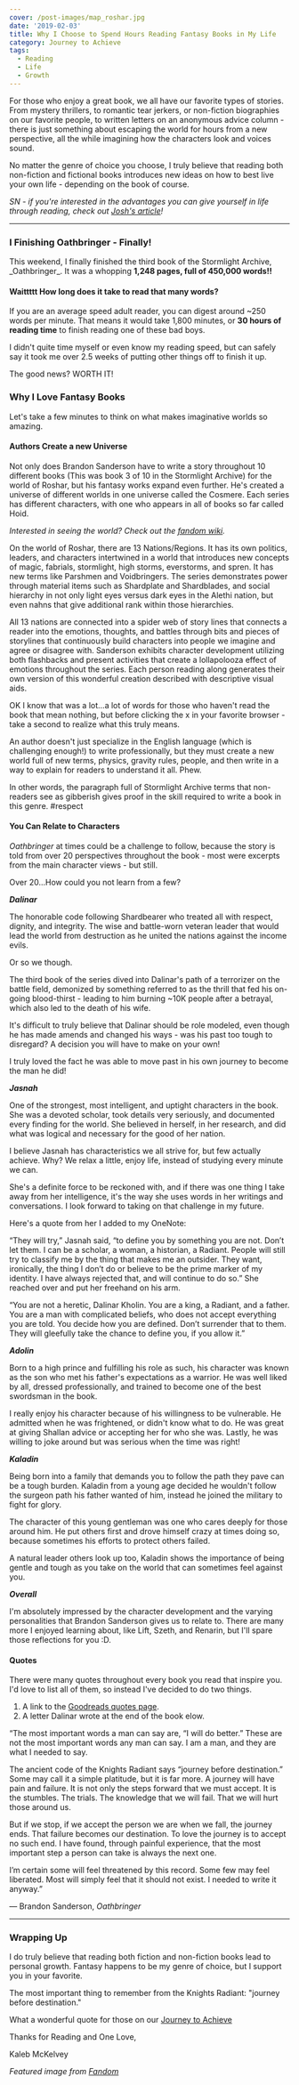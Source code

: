 ```yaml
---
cover: /post-images/map_roshar.jpg
date: '2019-02-03'
title: Why I Choose to Spend Hours Reading Fantasy Books in My Life
category: Journey to Achieve
tags:
  - Reading
  - Life
  - Growth
---
```


For those who enjoy a great book, we all have our favorite types of stories. From mystery thrillers, to romantic tear jerkers, or non-fiction biographies on our favorite people, to written letters on an anonymous advice column - there is just something about escaping the world for hours from a new perspective, all the while imagining how the characters look and voices sound.

No matter the genre of choice you choose, I truly believe that reading both non-fiction and fictional books introduces new ideas on how to best live your own life - depending on the book of course.

_SN - if you're interested in the advantages you can give yourself in life through reading, check out [Josh's article](https://www.joshuakennon.com/the-biggest-advantage-you-can-give-yourself-in-life-is-reading/)!_

---

### I Finishing Oathbringer - Finally!

This weekend, I finally finished the third book of the Stormlight Archive, \_Oathbringer\_. It was a whopping **1,248 pages, full of 450,000 words!!**

#### Waittttt How long does it take to read that many words?

If you are an average speed adult reader, you can digest around ~250 words per minute. That means it would take 1,800 minutes, or **30 hours of reading time** to finish reading one of these bad boys.

I didn't quite time myself or even know my reading speed, but can safely say it took me over 2.5 weeks of putting other things off to finish it up.

The good news? WORTH IT!

### Why I Love Fantasy Books

Let's take a few minutes to think on what makes imaginative worlds so amazing.

#### **Authors Create a new Universe**

Not only does Brandon Sanderson have to write a story throughout 10 different books (This was book 3 of 10 in the Stormlight Archive) for the world of Roshar, but his fantasy works expand even further. He's created a universe of different worlds in one universe called the Cosmere. Each series has different characters, with one who appears in all of books so far called Hoid.

_Interested in seeing the world? Check out the [fandom wiki](https://stormlightarchive.fandom.com/wiki/Cosmere)._

On the world of Roshar, there are 13 Nations/Regions. It has its own politics, leaders, and characters intertwined in a world that introduces new concepts of magic, fabrials, stormlight, high storms, everstorms, and spren. It has new terms like Parshmen and Voidbringers. The series demonstrates power through material items such as Shardplate and Shardblades, and social hierarchy in not only light eyes versus dark eyes in the Alethi nation, but even nahns that give additional rank within those hierarchies.

All 13 nations are connected into a spider web of story lines that connects a reader into the emotions, thoughts, and battles through bits and pieces of storylines that continuously build characters into people we imagine and agree or disagree with. Sanderson exhibits character development utilizing both flashbacks and present activities that create a lollapolooza effect of emotions throughout the series. Each person reading along generates their own version of this wonderful creation described with descriptive visual aids.

OK I know that was a lot...a lot of words for those who haven't read the book that mean nothing, but before clicking the x in your favorite browser - take a second to realize what this truly means.

An author doesn't just specialize in the English language (which is challenging enough!) to write professionally, but they must create a new world full of new terms, physics, gravity rules, people, and then write in a way to explain for readers to understand it all. Phew.

In other words, the paragraph full of Stormlight Archive terms that non-readers see as gibberish gives proof in the skill required to write a book in this genre. #respect

#### **You Can Relate to Characters**

_Oathbringer_ at times could be a challenge to follow, because the story is told from over 20 perspectives throughout the book - most were excerpts from the main character views - but still.

Over 20...How could you not learn from a few?

**_Dalinar_**

The honorable code following Shardbearer who treated all with respect, dignity, and integrity. The wise and battle-worn veteran leader that would lead the world from destruction as he united the nations against the income evils.

Or so we though.

The third book of the series dived into Dalinar's path of a terrorizer on the battle field, demonized by something referred to as the thrill that fed his on-going blood-thirst - leading to him burning ~10K people after a betrayal, which also led to the death of his wife.

It's difficult to truly believe that Dalinar should be role modeled, even though he has made amends and changed his ways - was his past too tough to disregard? A decision you will have to make on your own!

I truly loved the fact he was able to move past in his own journey to become the man he did!

**_Jasnah_**

One of the strongest, most intelligent, and uptight characters in the book. She was a devoted scholar, took details very seriously, and documented every finding for the world. She believed in herself, in her research, and did what was logical and necessary for the good of her nation.

I believe Jasnah has characteristics we all strive for, but few actually achieve. Why? We relax a little, enjoy life, instead of studying every minute we can.

She's a definite force to be reckoned with, and if there was one thing I take away from her intelligence, it's the way she uses words in her writings and conversations. I look forward to taking on that challenge in my future.

Here's a quote from her I added to my OneNote:

“They will try,” Jasnah said, “to define you by something you are not. Don’t let them. I can be a scholar, a woman, a historian, a Radiant. People will still try to classify me by the thing that makes me an outsider. They want, ironically, the thing I don’t do or believe to be the prime marker of my identity. I have always rejected that, and will continue to do so.” She reached over and put her freehand on his arm.

“You are not a heretic, Dalinar Kholin. You are a king, a Radiant, and a father. You are a man with complicated beliefs, who does not accept everything you are told. You decide how you are defined. Don’t surrender that to them. They will gleefully take the chance to define you, if you allow it.”

**_Adolin_**

Born to a high prince and fulfilling his role as such, his character was known as the son who met his father's expectations as a warrior. He was well liked by all, dressed professionally, and trained to become one of the best swordsman in the book.

I really enjoy his character because of his willingness to be vulnerable. He admitted when he was frightened, or didn't know what to do. He was great at giving Shallan advice or accepting her for who she was. Lastly, he was willing to joke around but was serious when the time was right!

**_Kaladin_**

Being born into a family that demands you to follow the path they pave can be a tough burden. Kaladin from a young age decided he wouldn't follow the surgeon path his father wanted of him, instead he joined the military to fight for glory.

The character of this young gentleman was one who cares deeply for those around him. He put others first and drove himself crazy at times doing so, because sometimes his efforts to protect others failed.

A natural leader others look up too, Kaladin shows the importance of being gentle and tough as you take on the world that can sometimes feel against you.

**_Overall_**

I'm absolutely impressed by the character development and the varying personalities that Brandon Sanderson gives us to relate to. There are many more I enjoyed learning about, like Lift, Szeth, and Renarin, but I'll spare those reflections for you :D.

#### **Quotes**

There were many quotes throughout every book you read that inspire you. I'd love to list all of them, so instead I've decided to do two things.

1. A link to the [Goodreads quotes page](https://www.goodreads.com/work/quotes/23840254-oathbringer).
2. A letter Dalinar wrote at the end of the book elow.

“The most important words a man can say are, “I will do better.” These are not the most important words any man can say. I am a man, and they are what I needed to say.

The ancient code of the Knights Radiant says “journey before destination.” Some may call it a simple platitude, but it is far more. A journey will have pain and failure. It is not only the steps forward that we must accept. It is the stumbles. The trials. The knowledge that we will fail. That we will hurt those around us.

But if we stop, if we accept the person we are when we fall, the journey ends. That failure becomes our destination. To love the journey is to accept no such end. I have found, through painful experience, that the most important step a person can take is always the next one.

I’m certain some will feel threatened by this record. Some few may feel liberated. Most will simply feel that it should not exist. I needed to write it anyway.”

― Brandon Sanderson, _Oathbringer_

---

### Wrapping Up

I do truly believe that reading both fiction and non-fiction books lead to personal growth. Fantasy happens to be my genre of choice, but I support you in your favorite.

The most important thing to remember from the Knights Radiant: "journey before destination."

What a wonderful quote for those on our [Journey to Achieve](https://www.kalebmckelvey.com/journey-to-achieve/about-the-journey/)

Thanks for Reading and One Love,

Kaleb McKelvey

_Featured image from [Fandom](https://stormlightarchive.fandom.com/wiki/Roshar)_
